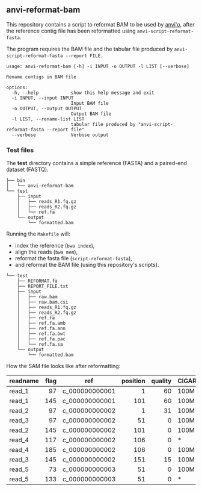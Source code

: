 
## anvi-reformat-bam

This repository contains a script to reformat BAM to be used by [anvi'o](http://merenlab.org/software/anvio/),
after the reference contig file has been reformatted using `anvi-script-reformat-fasta`.

The program requires the BAM file and the tabular file produced by `anvi-script-reformat-fasta --report FILE`.

```text
usage: anvi-reformat-bam [-h] -i INPUT -o OUTPUT -l LIST [--verbose]

Rename contigs in BAM file

options:
  -h, --help            show this help message and exit
  -i INPUT, --input INPUT
                        Input BAM file
  -o OUTPUT, --output OUTPUT
                        Output BAM file
  -l LIST, --rename-list LIST
                        tabular file produced by "anvi-script-reformat-fasta --report file"
  --verbose             Verbose output
```

### Test files

The **test** directory contains a simple reference (FASTA) and a paired-end dataset (FASTQ).

```text
├── bin
│   └── anvi-reformat-bam
└── test
    ├── input
    │   ├── reads_R1.fq.gz
    │   ├── reads_R2.fq.gz
    │   └── ref.fa
    └── output
        └── formatted.bam
```

Running the `Makefile` will:

* index the reference (`bwa index`), 
* align the reads (`bwa mem`), 
* reformat the fasta file (`script-reformat-fasta`),
* and reformat the BAM file (using this repository's scripts).

```text
└── test
    ├── REFORMAT.fa
    ├── REPORT_FILE.txt
    ├── input
    │   ├── raw.bam
    │   ├── raw.bam.csi
    │   ├── reads_R1.fq.gz
    │   ├── reads_R2.fq.gz
    │   ├── ref.fa
    │   ├── ref.fa.amb
    │   ├── ref.fa.ann
    │   ├── ref.fa.bwt
    │   ├── ref.fa.pac
    │   └── ref.fa.sa
    └── output
        └── formatted.bam
```

How the SAM file looks like after reformatting:

|readname|flag|ref           |position|quality|CIGAR|mate_ref|mate_pos|mate_dist|
|--------|---:|--------------|-------:|------:|-----|--------|-------:|--------:|
|read_1  |97  |c_000000000001|1       |60     |100M |=       |101     |200      |
|read_1  |145 |c_000000000001|101     |60     |100M |=       |1       |-200     |
|read_2  |97  |c_000000000002|1       |31     |100M |=       |101     |200      |
|read_3  |97  |c_000000000002|51      |0      |100M |=       |151     |200      |
|read_2  |145 |c_000000000002|101     |0      |100M |=       |1       |-200     |
|read_4  |117 |c_000000000002|106     |0      |*    |=       |106     |0        |
|read_4  |185 |c_000000000002|106     |0      |100M |=       |106     |0        |
|read_3  |145 |c_000000000002|151     |15     |100M |=       |51      |-200     |
|read_5  |73  |c_000000000003|51      |0      |100M |=       |51      |0        |
|read_5  |133 |c_000000000003|51      |0      |*    |=       |51      |0        |